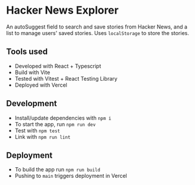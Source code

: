 # Hacker News Explorer

An autoSuggest field to search and save stories from Hacker News, and a list to manage users' saved stories. Uses `localStorage` to store the stories.

## Tools used

- Developed with React + Typescript
- Build with Vite
- Tested with Vitest + React Testing Library
- Deployed with Vercel

## Development

- Install/update dependencies with `npm i`
- To start the app, run `npm run dev`
- Test with `npm test`
- Link with `npm run lint`

## Deployment

- To build the app run `npm run build`
- Pushing to `main` triggers deployment in Vercel
